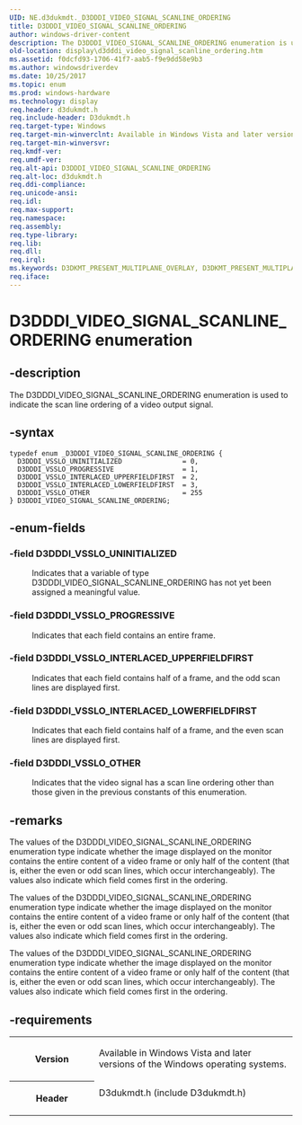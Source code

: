 ```yaml
---
UID: NE.d3dukmdt._D3DDDI_VIDEO_SIGNAL_SCANLINE_ORDERING
title: D3DDDI_VIDEO_SIGNAL_SCANLINE_ORDERING
author: windows-driver-content
description: The D3DDDI_VIDEO_SIGNAL_SCANLINE_ORDERING enumeration is used to indicate the scan line ordering of a video output signal.
old-location: display\d3dddi_video_signal_scanline_ordering.htm
ms.assetid: f0dcfd93-1706-41f7-aab5-f9e9dd58e9b3
ms.author: windowsdriverdev
ms.date: 10/25/2017
ms.topic: enum
ms.prod: windows-hardware
ms.technology: display
req.header: d3dukmdt.h
req.include-header: D3dukmdt.h
req.target-type: Windows
req.target-min-winverclnt: Available in Windows Vista and later versions of the Windows operating systems.
req.target-min-winversvr: 
req.kmdf-ver: 
req.umdf-ver: 
req.alt-api: D3DDDI_VIDEO_SIGNAL_SCANLINE_ORDERING
req.alt-loc: d3dukmdt.h
req.ddi-compliance: 
req.unicode-ansi: 
req.idl: 
req.max-support: 
req.namespace: 
req.assembly: 
req.type-library: 
req.lib: 
req.dll: 
req.irql: 
ms.keywords: D3DKMT_PRESENT_MULTIPLANE_OVERLAY, D3DKMT_PRESENT_MULTIPLANE_OVERLAY
req.iface: 
---
```


# D3DDDI_VIDEO_SIGNAL_SCANLINE_ORDERING enumeration



## -description
<p>The D3DDDI_VIDEO_SIGNAL_SCANLINE_ORDERING enumeration is used to indicate the scan line ordering of a video output signal.  </p>


## -syntax

````
typedef enum _D3DDDI_VIDEO_SIGNAL_SCANLINE_ORDERING { 
  D3DDDI_VSSLO_UNINITIALIZED               = 0,
  D3DDDI_VSSLO_PROGRESSIVE                 = 1,
  D3DDDI_VSSLO_INTERLACED_UPPERFIELDFIRST  = 2,
  D3DDDI_VSSLO_INTERLACED_LOWERFIELDFIRST  = 3,
  D3DDDI_VSSLO_OTHER                       = 255
} D3DDDI_VIDEO_SIGNAL_SCANLINE_ORDERING;
````


## -enum-fields
<dl>

### -field <a id="D3DDDI_VSSLO_UNINITIALIZED"></a><a id="d3dddi_vsslo_uninitialized"></a><b>D3DDDI_VSSLO_UNINITIALIZED</b>

<dd>
<p>Indicates that a variable of type D3DDDI_VIDEO_SIGNAL_SCANLINE_ORDERING has not yet been assigned a meaningful value.</p>
</dd>

### -field <a id="D3DDDI_VSSLO_PROGRESSIVE"></a><a id="d3dddi_vsslo_progressive"></a><b>D3DDDI_VSSLO_PROGRESSIVE</b>

<dd>
<p>Indicates that each field contains an entire frame.</p>
</dd>

### -field <a id="D3DDDI_VSSLO_INTERLACED_UPPERFIELDFIRST"></a><a id="d3dddi_vsslo_interlaced_upperfieldfirst"></a><b>D3DDDI_VSSLO_INTERLACED_UPPERFIELDFIRST</b>

<dd>
<p>Indicates that each field contains half of a frame, and the odd scan lines are displayed first. </p>
</dd>

### -field <a id="D3DDDI_VSSLO_INTERLACED_LOWERFIELDFIRST"></a><a id="d3dddi_vsslo_interlaced_lowerfieldfirst"></a><b>D3DDDI_VSSLO_INTERLACED_LOWERFIELDFIRST</b>

<dd>
<p>Indicates that each field contains half of a frame, and the even scan lines are displayed first. </p>
</dd>

### -field <a id="D3DDDI_VSSLO_OTHER"></a><a id="d3dddi_vsslo_other"></a><b>D3DDDI_VSSLO_OTHER</b>

<dd>
<p>Indicates that the video signal has a scan line ordering other than those given in the previous constants of this enumeration.</p>
</dd>
</dl>

## -remarks
<p>The values of the D3DDDI_VIDEO_SIGNAL_SCANLINE_ORDERING enumeration type indicate whether the image displayed on the monitor contains the entire content of a video frame or only half of the content (that is, either the even or odd scan lines, which occur interchangeably). The values also indicate which field comes first in the ordering.</p>

<p>The values of the D3DDDI_VIDEO_SIGNAL_SCANLINE_ORDERING enumeration type indicate whether the image displayed on the monitor contains the entire content of a video frame or only half of the content (that is, either the even or odd scan lines, which occur interchangeably). The values also indicate which field comes first in the ordering.</p>

<p>The values of the D3DDDI_VIDEO_SIGNAL_SCANLINE_ORDERING enumeration type indicate whether the image displayed on the monitor contains the entire content of a video frame or only half of the content (that is, either the even or odd scan lines, which occur interchangeably). The values also indicate which field comes first in the ordering.</p>

## -requirements
<table>
<tr>
<th width="30%">
<p>Version</p>
</th>
<td width="70%">
<p>Available in Windows Vista and later versions of the Windows operating systems.</p>
</td>
</tr>
<tr>
<th width="30%">
<p>Header</p>
</th>
<td width="70%">
<dl>
<dt>D3dukmdt.h (include D3dukmdt.h)</dt>
</dl>
</td>
</tr>
</table>